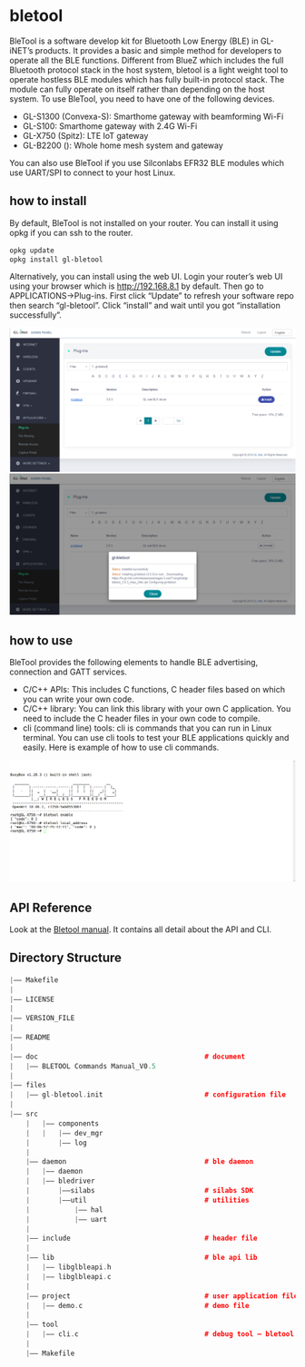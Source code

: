 # bletool

BleTool is a software develop kit for Bluetooth Low Energy (BLE) in GL-iNET’s products. It provides a basic and simple method for developers to operate all the BLE functions. 
Different from BlueZ which includes the full Bluetooth protocol stack in the host system, bletool is a light weight tool to operate hostless BLE modules which has fully built-in protocol stack. The module can fully operate on itself rather than depending on the host system.
To use BleTool, you need to have one of the following devices.

- GL-S1300 (Convexa-S): Smarthome gateway with beamforming Wi-Fi
- GL-S100: Smarthome gateway with 2.4G Wi-Fi
- GL-X750 (Spitz): LTE IoT gateway 
- GL-B2200 (): Whole home mesh system and gateway

You can also use BleTool if you use Silconlabs EFR32 BLE modules which use UART/SPI to connect to your host Linux.

## how to install

By default, BleTool is not installed on your router. You can install it using opkg if you can ssh to the router.

```
opkg update
opkg install gl-bletool
```
Alternatively, you can install using the web UI. Login your router’s web UI using your browser which is http://192.168.8.1 by default. Then go to APPLICATIONS->Plug-ins. First click “Update” to refresh your software repo then search “gl-bletool”. Click “install” and wait until you got “installation successfully”.

![installipk](docs/installipk.png)
![installsuccessful](docs/installsuccessful.png)

## how to use

BleTool provides the following elements to handle BLE advertising, connection and GATT services.

- C/C++ APIs: This includes C functions, C header files based on which you can write your own code.
- C/C++ library: You can link this library with your own C application. You need to include the C header files in your own code to compile. 
- cli (command line) tools: cli is commands that you can run in Linux terminal. You can use cli tools to test your BLE applications quickly and easily.
Here is example of how to use cli commands.

![openwrt](docs/openwrt.png)

## API Reference

Look at the [Bletool manual](docs/BLETOOL%20Commands%20Manual_V0.5.pdf). It contains all detail about the API and CLI.

## Directory Structure

```cpp
|—— Makefile
|
|—— LICENSE
|
|—— VERSION_FILE
|
|—— README
|
|—— doc									        # document
|	|—— BLETOOL Commands Manual_V0.5
|
|—— files
|	|—— gl-bletool.init					        # configuration file
|
|—— src
    | 	|—— components
    |   |   |—— dev_mgr
    |	    |—— log
    |
    |—— daemon 							        # ble daemon
    |   |—— daemon
    |   |—— bledriver
    |       |——silabs					        # silabs SDK
    |       |——util 					        # utilities
    |           |—— hal
    |           |—— uart    
    |
    |—— include                    		        # header file 
    |
    |—— lib                        		        # ble api lib
    |   |—— libglbleapi.h
    |   |—— libglbleapi.c
    |
    |—— project                			        # user application file
    |   |—— demo.c	     				        # demo file
    |
    |—— tool                     	
    |   |—— cli.c						        # debug tool – bletool
    |
    |—— Makefile

```